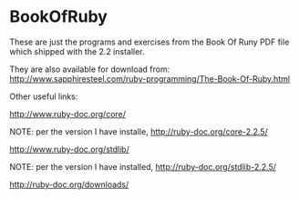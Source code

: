 # BookOfRuby

These are just the programs and exercises from the Book Of Runy PDF file which shipped with the 2.2 installer.

They are also available for download from: http://www.sapphiresteel.com/ruby-programming/The-Book-Of-Ruby.html

Other useful links:

http://www.ruby-doc.org/core/

NOTE: per the version I have installe, http://ruby-doc.org/core-2.2.5/

http://www.ruby-doc.org/stdlib/

NOTE: per the version I have installed, http://ruby-doc.org/stdlib-2.2.5/

http://ruby-doc.org/downloads/
